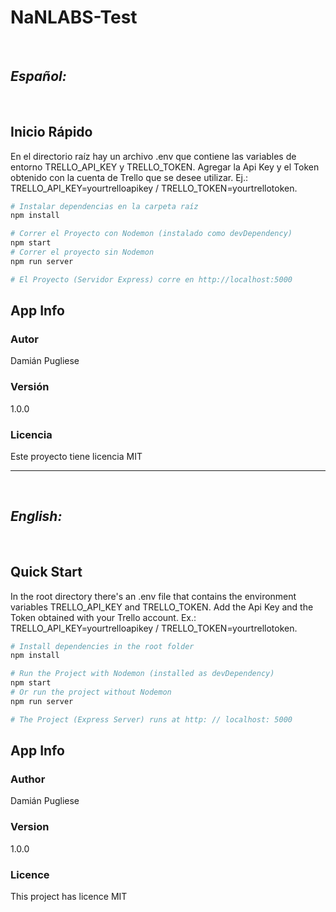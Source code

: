 # NaNLABS-Test

&nbsp;  

## ***Español:***
&nbsp;
## Inicio Rápido  

En el directorio raíz hay un archivo .env que contiene las variables de entorno TRELLO_API_KEY y TRELLO_TOKEN. Agregar la Api Key y el Token obtenido con la cuenta de Trello que se desee utilizar. Ej.: TRELLO_API_KEY=yourtrelloapikey / TRELLO_TOKEN=yourtrellotoken.

``` bash
# Instalar dependencias en la carpeta raíz
npm install

# Correr el Proyecto con Nodemon (instalado como devDependency)
npm start
# Correr el proyecto sin Nodemon 
npm run server

# El Proyecto (Servidor Express) corre en http://localhost:5000
```

## App Info

### Autor

Damián Pugliese

### Versión

1.0.0

### Licencia

Este proyecto tiene licencia MIT

---
&nbsp;

## ***English:***
&nbsp;
## Quick Start

In the root directory there's an .env file that contains the environment variables TRELLO_API_KEY and TRELLO_TOKEN. Add the Api Key and the Token obtained with your Trello account. Ex.: TRELLO_API_KEY=yourtrelloapikey / TRELLO_TOKEN=yourtrellotoken.

``` bash
# Install dependencies in the root folder
npm install

# Run the Project with Nodemon (installed as devDependency) 
npm start
# Or run the project without Nodemon
npm run server

# The Project (Express Server) runs at http: // localhost: 5000
```

## App Info

### Author

Damián Pugliese

### Version

1.0.0

### Licence

This project has licence MIT
